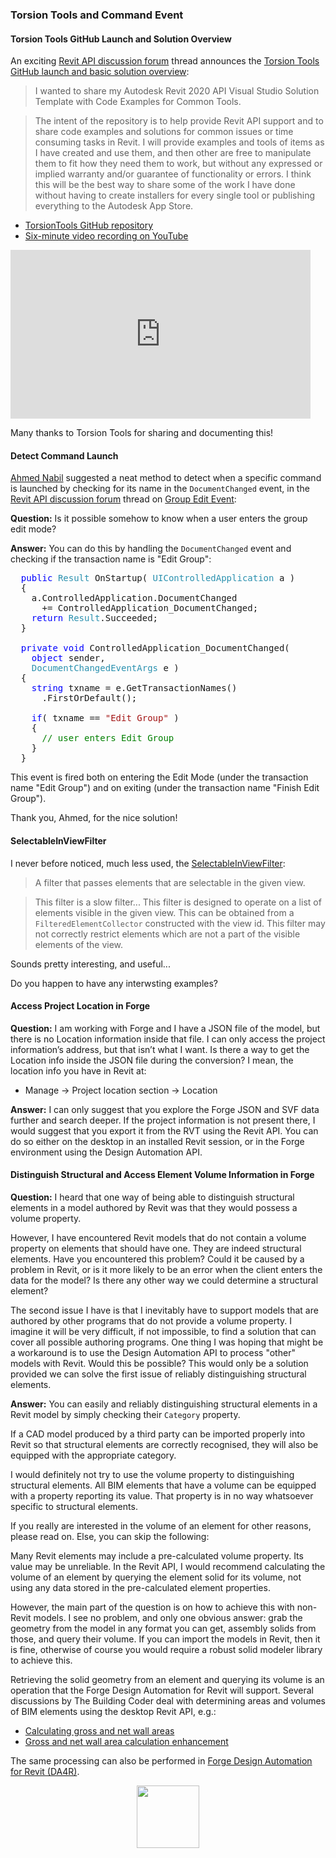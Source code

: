 <head>
<meta http-equiv="Content-Type" content="text/html; charset=utf-8">
<link rel="stylesheet" type="text/css" href="bc.css">
<script src="https://cdn.rawgit.com/google/code-prettify/master/loader/run_prettify.js" type="text/javascript"></script>
<script async src="https://platform.twitter.com/widgets.js" charset="utf-8"></script>
</head>

<!---

- Ahmed Nabil suggested a neat method to detect when a specific command is launched by checking for its name in the DocumentChanged event:
  Group Edit Event
  https://forums.autodesk.com/t5/revit-api-forum/group-edit-event/m-p/8169237

- SelectableInViewFilter
  https://www.revitapidocs.com/2018.2/4def5498-f47f-870c-ea25-0408b6603dac.htm

- access project location in forge
  [Q] I am working with Forge and I have a JSON file of the models, but there is no Location information inside that file. I can only access the project information’s address, but that isn’t what I want. 
  Is there a way to get the Location info inside the JSON file during the conversion? I mean, the location info you have in Revit at:
  Manage > Project location section > Location
  [A] I can only suggest that you explore the Forge JSON and SVF data further and search deeper.
  If the project information is not present there, I would suggest that you export it from the RVT using the Revit API.
  You can do so either on the desktop in an installed Revit session, or in the Forge environment using the Design Automation API.

twitter:

 in the #RevitAPI #DynamoBim @AutodeskForge @AutodeskRevit #bim #ForgeDevCon

&ndash; 
...

linkedin:


#bim #DynamoBim #ForgeDevCon #Revit #API #IFC #SDK #AI #VisualStudio #Autodesk #AEC #adsk

the [Revit API discussion forum](http://forums.autodesk.com/t5/revit-api-forum/bd-p/160) thread

<p style="font-size: 80%; font-style:italic"></p>

-->

### Torsion Tools and Command Event


#### <a name="2"></a>Torsion Tools GitHub Launch and Solution Overview

An exciting [Revit API discussion forum](http://forums.autodesk.com/t5/revit-api-forum/bd-p/160) thread
announces the [Torsion Tools GitHub launch and basic solution overview](https://forums.autodesk.com/t5/revit-api-forum/torsion-tools-github-launch-and-basic-solution-overview/m-p/9254509):

> I wanted to share my Autodesk Revit 2020 API Visual Studio Solution Template with Code Examples for Common Tools.

> The intent of the repository is to help provide Revit API support and to share code examples and solutions for common issues or time consuming tasks in Revit.
I will provide examples and tools of items as I have created and use them, and then other are free to manipulate them to fit how they need them to work, but without any expressed or implied warranty and/or guarantee of functionality or errors.
I think this will be the best way to share some of the work I have done without having to create installers for every single tool or publishing everything to the Autodesk App Store.

- [TorsionTools GitHub repository](https://github.com/TorsionTools/R20)
- [Six-minute video recording on YouTube](https://youtu.be/3EVx9SzKJbk)

<iframe width="480" height="270" src="https://www.youtube.com/embed/3EVx9SzKJbk" frameborder="0" allow="accelerometer; autoplay; encrypted-media; gyroscope; picture-in-picture" allowfullscreen></iframe>

Many thanks to Torsion Tools for sharing and documenting this!


#### <a name="3"></a>Detect Command Launch

[Ahmed Nabil](https://www.linkedin.com/in/anabil1) suggested
a neat method to detect when a specific command is launched by checking for its name in the `DocumentChanged` event, in
the [Revit API discussion forum](http://forums.autodesk.com/t5/revit-api-forum/bd-p/160) thread
on [Group Edit Event](https://forums.autodesk.com/t5/revit-api-forum/group-edit-event/m-p/8169237):

**Question:** Is it possible somehow to know when a user enters the group edit mode? 

**Answer:** You can do this by handling the `DocumentChanged` event and checking if the transaction name is "Edit Group":

<pre class="code">
&nbsp;&nbsp;<span style="color:blue;">public</span>&nbsp;<span style="color:#2b91af;">Result</span>&nbsp;OnStartup(&nbsp;<span style="color:#2b91af;">UIControlledApplication</span>&nbsp;a&nbsp;)
&nbsp;&nbsp;{
&nbsp;&nbsp;&nbsp;&nbsp;a.ControlledApplication.DocumentChanged
&nbsp;&nbsp;&nbsp;&nbsp;&nbsp;&nbsp;+=&nbsp;ControlledApplication_DocumentChanged;
&nbsp;&nbsp;&nbsp;&nbsp;<span style="color:blue;">return</span>&nbsp;<span style="color:#2b91af;">Result</span>.Succeeded;
&nbsp;&nbsp;}
 
&nbsp;&nbsp;<span style="color:blue;">private</span>&nbsp;<span style="color:blue;">void</span>&nbsp;ControlledApplication_DocumentChanged(
&nbsp;&nbsp;&nbsp;&nbsp;<span style="color:blue;">object</span>&nbsp;sender,
&nbsp;&nbsp;&nbsp;&nbsp;<span style="color:#2b91af;">DocumentChangedEventArgs</span>&nbsp;e&nbsp;)
&nbsp;&nbsp;{
&nbsp;&nbsp;&nbsp;&nbsp;<span style="color:blue;">string</span>&nbsp;txname&nbsp;=&nbsp;e.GetTransactionNames()
&nbsp;&nbsp;&nbsp;&nbsp;&nbsp;&nbsp;.FirstOrDefault();
 
&nbsp;&nbsp;&nbsp;&nbsp;<span style="color:blue;">if</span>(&nbsp;txname&nbsp;==&nbsp;<span style="color:#a31515;">&quot;Edit&nbsp;Group&quot;</span>&nbsp;)
&nbsp;&nbsp;&nbsp;&nbsp;{
&nbsp;&nbsp;&nbsp;&nbsp;&nbsp;&nbsp;<span style="color:green;">//&nbsp;user&nbsp;enters&nbsp;Edit&nbsp;Group&nbsp;</span>
&nbsp;&nbsp;&nbsp;&nbsp;}
&nbsp;&nbsp;}
</pre>

This event is fired both on entering the Edit Mode (under the transaction name "Edit Group") and on exiting (under the transaction name "Finish Edit Group").

Thank you, Ahmed, for the nice solution!


#### <a name="4"></a>SelectableInViewFilter

I never before noticed, much less used, the [SelectableInViewFilter](https://www.revitapidocs.com/2018.2/4def5498-f47f-870c-ea25-0408b6603dac.htm):

> A filter that passes elements that are selectable in the given view.

> This filter is a slow filter... This filter is designed to operate on a list of elements visible in the given view. This can be obtained from a `FilteredElementCollector` constructed with the view id. This filter may not correctly restrict elements which are not a part of the visible elements of the view.

Sounds pretty interesting, and useful...

Do you happen to have any interwsting examples?

#### <a name="5"></a>Access Project Location in Forge

**Question:** I am working with Forge and I have a JSON file of the model, but there is no Location information inside that file.
I can only access the project information’s address, but that isn’t what I want. 
Is there a way to get the Location info inside the JSON file during the conversion?
I mean, the location info you have in Revit at:

-  Manage &rarr; Project location section &rarr; Location

**Answer:** I can only suggest that you explore the Forge JSON and SVF data further and search deeper.
If the project information is not present there, I would suggest that you export it from the RVT using the Revit API.
You can do so either on the desktop in an installed Revit session, or in the Forge environment using the Design Automation API.

#### <a name="6"></a>Distinguish Structural and Access Element Volume Information in Forge

**Question:** I heard that one way of being able to distinguish structural elements in a model authored by Revit was that they would possess a volume property.
 
However, I have encountered Revit models that do not contain a volume property on elements that should have one.
They are indeed structural elements. Have you encountered this problem? Could it be caused by a problem in Revit, or is it more likely to be an error when the client enters the data for the model? Is there any other way we could determine a structural element?
 
The second issue I have is that I inevitably have to support models that are authored by other programs that do not provide a volume property. I imagine it will be very difficult, if not impossible, to find a solution that can cover all possible authoring programs. One thing I was hoping that might be a workaround is to use the Design Automation API to process "other" models with Revit. Would this be possible? This would only be a solution provided we can solve the first issue of reliably distinguishing structural elements.
 
**Answer:** You can easily and reliably distinguishing structural elements in a Revit model by simply checking their `Category` property.

If a CAD model produced by a third party can be imported properly into Revit so that structural elements are correctly recognised, they will also be equipped with the appropriate category.

I would definitely not try to use the volume property to distinguishing structural elements.
All BIM elements that have a volume can be equipped with a property reporting its value.
That property is in no way whatsoever specific to structural elements.

If you really are interested in the volume of an element for other reasons, please read on. Else, you can skip the following:

Many Revit elements may include a pre-calculated volume property. Its value may be unreliable. In the Revit API, I would recommend calculating the volume of an element by querying the element solid for its volume, not using any data stored in the pre-calculated element properties.
 
However, the main part of the question is on how to achieve this with non-Revit models.
I see no problem, and only one obvious answer: grab the geometry from the model in any format you can get, assembly solids from those, and query their volume. If you can import the models in Revit, then it is fine, otherwise of course you would require a robust solid modeler library to achieve this.
 
Retrieving the solid geometry from an element and querying its volume is an operation that the Forge Design Automation for Revit will support.
Several discussions by The Building Coder deal with determining areas and volumes of BIM elements using the desktop Revit API, e.g.:

- [Calculating gross and net wall areas](https://thebuildingcoder.typepad.com/blog/2015/03/calculating-gross-and-net-wall-areas.html)
- [Gross and net wall area calculation enhancement](https://thebuildingcoder.typepad.com/blog/2015/04/gross-and-net-wall-area-calculation-enhancement-and-events.html)
 
The same processing can also be performed in [Forge Design Automation for Revit (DA4R)](https://thebuildingcoder.typepad.com/blog/about-the-author.html#5.55).



<center>
<img src="img/.png" alt="" title="" width="100"/> <!-- 604 -->
</center>

